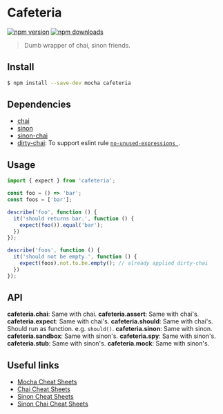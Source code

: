 # Cafeteria

[![npm version](https://img.shields.io/npm/v/cafeteria.svg?style=flat-square)](https://www.npmjs.com/package/reduxible)
[![npm downloads](https://img.shields.io/npm/dm/cafeteria.svg?style=flat-square)](https://www.npmjs.com/package/reduxible)


> Dumb wrapper of chai, sinon friends.

## Install

```sh
$ npm install --save-dev mocha cafeteria
```

## Dependencies

* [chai](https://github.com/chaijs/chai)
* [sinon](https://github.com/sinonjs/sinon)
* [sinon-chai](https://github.com/domenic/sinon-chai)
* [dirty-chai](https://github.com/prodatakey/dirty-chai): To support eslint rule [`no-unused-expressions `](https://github.com/eslint/eslint/issues/2102). 

## Usage

```js
import { expect } from 'cafeteria';

const foo = () => 'bar';
const foos = ['bar'];

describe('foo', function () {
  it('should returns bar.', function () {
    expect(foo()).equal('bar');
  })
});

describe('foos', function () {
  it('should not be empty.', function () {
    expect(foos).not.to.be.empty(); // already applied dirty-chai
  })
});
```

## API

**cafeteria.chai**: Same with chai.
**cafeteria.assert**: Same with chai's.
**cafeteria.expect**: Same with chai's.
**cafeteria.should**: Same with chai's. Should run as function. e.g. `should()`.
**cafeteria.sinon**: Same with sinon.
**cafeteria.sandbox**: Same with sinon's.
**cafeteria.spy**: Same with sinon's.
**cafeteria.stub**: Same with sinon's.
**cafeteria.mock**: Same with sinon's.

## Useful links

 * [Mocha Cheat Sheets](http://ricostacruz.com/cheatsheets/mocha.html)
 * [Chai Cheat Sheets](http://ricostacruz.com/cheatsheets/chai.html)
 * [Sinon Cheat Sheets](http://ricostacruz.com/cheatsheets/sinon.html)
 * [Sinon Chai Cheat Sheets](http://ricostacruz.com/cheatsheets/sinon-chai.html)
 